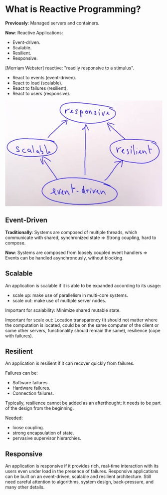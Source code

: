 # What is Reactive Programming?

**Previously**: Managed servers and containers.

**Now**: Reactive Applications:

- Event-driven.
- Scalable.
- Resilient.
- Responsive.

[Merriam Webster] reactive: "readily responsive to a stimulus".

- React to events (event-driven).
- React to load (scalable).
- React to failures (resilient).
- React to users (responsive).

![reactive programming principles](./principles.png)

## Event-Driven

**Traditionally**: Systems are composed of multiple threads, which communicate with shared, synchronized state => Strong coupling, hard to compose.

**Now**: Systems are composed from loosely coupled event handlers  => 	Events can be handled asynchronously, without blocking.

## Scalable

An application is scalable if it is able to be expanded according to its usage:

- scale up: make use of parallelism in multi-core systems.
- scale out: make use of multiple server nodes.

Important for scalability: Minimize shared mutable state.

Important for scale out: Location transparency (It should not matter where the computation is located, could be on the same computer of the client or some other servers, functionality should remain the same), resilience (cope with failures).

## Resilient

An application is resilient if it can recover quickly from failures.

Failures can be:

- Software failures.
- Hardware failures.
- Connection failures.

Typically, resilience cannot be added as an afterthought; it needs to be part of the design from the beginning.

Needed:

- loose coupling.
- strong encapsulation of state.
- pervasive supervisor hierarchies.

## Responsive

An application is responsive if it provides rich, real-time interaction with its users even under load in the presence of failures. Responsive applications can be built on an event-driven, scalable and resilient architecture. Still need careful attention to algorithms, system design, back-pressure, and many other details.
